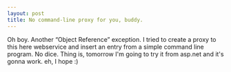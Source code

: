 ```yaml
---
layout: post
title: No command-line proxy for you, buddy.
---
```

Oh boy. Another “Object Reference” exception. I tried to create a proxy to this here webservice and insert an entry from a simple command line program. No dice. Thing is, tomorrow I'm going to try it from asp.net and it's gonna work. eh, I hope :)